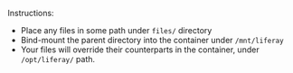 Instructions:
* Place any files in some path under `files/` directory 
* Bind-mount the parent directory into the container under `/mnt/liferay`
* Your files will override their counterparts in the container, under `/opt/liferay/` path. 
